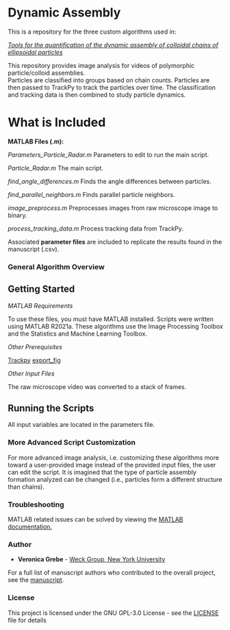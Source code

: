 # Dynamic Assembly
This is a repository for the three custom algorithms used in: 

[*Tools for the quantification of the dynamic assembly of colloidal chains of ellipsoidal particles*](https://doi.org/10.1016/j.colcom.2022.100661)

This repository provides image analysis for videos of polymorphic particle/colloid assemblies.  
Particles are classified into groups based on chain counts. Particles are then passed to TrackPy to track the particles over time. The classification and tracking data is then combined to study particle dynamics.

# What is Included #

**MATLAB Files (.m):**

*Parameters_Particle_Radar.m* Parameters to edit to run the main script.

*Particle_Radar.m* The main script.

*find_angle_differences.m* Finds the angle differences between particles.

*find_parallel_neighbors.m* Finds parallel particle neighbors.

*image_preprocess.m* Preprocesses images from raw microscope image to binary.

*process_tracking_data.m* Process tracking data from TrackPy.

Associated **parameter files** are included to replicate the results found in the manuscript (.csv).

### General Algorithm Overview

## Getting Started
*MATLAB Requirements*

To use these files, you must have MATLAB installed.  Scripts were written using MATLAB R2021a. These algorithms use the Image Processing Toolbox and the Statistics and Machine Learning Toolbox.

*Other Prerequisites*


[Trackpy](http://soft-matter.github.io/trackpy/v0.5.0/)
[export_fig](https://github.com/altmany/export_fig/releases/tag/v3.21)


*Other Input Files*

The raw microscope video was converted to a stack of frames. 

## Running the Scripts

All input variables are located in the parameters file.



### More Advanced Script Customization 
For more advanced image analysis,  i.e. customizing these algorithms more toward a user-provided image instead of the provided input files, the user can edit the script. It is imagined that the type of particle assembly formation analyzed can be changed (i.e., particles form a different structure than chains).


### Troubleshooting
MATLAB related issues can be solved by viewing the [MATLAB documentation.](https://www.mathworks.com/help/index.html)

### Author

* **Veronica Grebe** - [Weck Group, New York University](http://weckresearch.com/home)

For a full list of manuscript authors who contributed to the overall project, see the [manuscript](https://doi.org/10.1016/j.colcom.2022.100661).

### License

This project is licensed under the GNU GPL-3.0 License - see the [LICENSE](LICENSE) file for details
